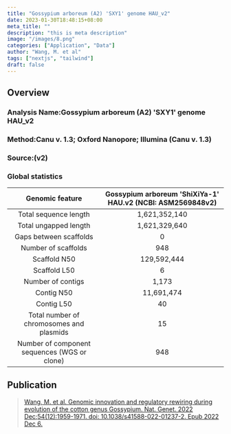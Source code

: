 ```yaml
---
title: "Gossypium arboreum (A2) 'SXY1' genome HAU_v2"
date: 2023-01-30T18:48:15+08:00
meta_title: ""
description: "this is meta description"
image: "/images/8.png"
categories: ["Application", "Data"]
author: "Wang, M. et al"
tags: ["nextjs", "tailwind"]
draft: false
---
```

## Overview
### Analysis Name:Gossypium arboreum (A2) 'SXY1' genome HAU_v2
### Method:Canu v. 1.3; Oxford Nanopore; Illumina (Canu v. 1.3)
### Source:(v2)
### Global statistics

Genomic feature|Gossypium arboreum 'ShiXiYa-1' HAU.v2 (NCBI: ASM2569848v2)
:----:|:----:
Total sequence length|1,621,352,140
Total ungapped length|1,621,329,640
Gaps between scaffolds|0
Number of scaffolds|948
Scaffold N50|129,592,444
Scaffold L50|6
Number of contigs|1,173
Contig N50|11,691,474
Contig L50|40
Total number of chromosomes and plasmids|15
Number of component sequences (WGS or clone)|948
 

## Publication
>[Wang, M. et al. Genomic innovation and regulatory rewiring during evolution of the cotton genus Gossypium. Nat. Genet. 2022 Dec;54(12):1959-1971. doi: 10.1038/s41588-022-01237-2. Epub 2022 Dec 6.](https://www.nature.com/articles/s41588-022-01237-2)